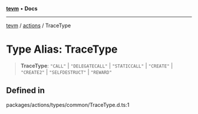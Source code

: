 [**tevm**](../../README.md) • **Docs**

***

[tevm](../../modules.md) / [actions](../README.md) / TraceType

# Type Alias: TraceType

> **TraceType**: `"CALL"` \| `"DELEGATECALL"` \| `"STATICCALL"` \| `"CREATE"` \| `"CREATE2"` \| `"SELFDESTRUCT"` \| `"REWARD"`

## Defined in

packages/actions/types/common/TraceType.d.ts:1

